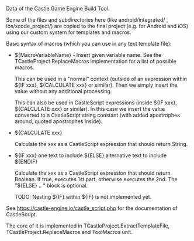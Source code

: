 Data of the Castle Game Engine Build Tool.

Some of the files and subdirectories here (like android/integrated/ , ios/xcode_project/) are copied to the final project (e.g. for Android and iOS) using our custom system for templates and macros.

Basic syntax of macros (which you can use in any text template file):

- ${MacroVariableName} - Insert given variable name. See the TCastleProject.ReplaceMacros implementation for a list of possible macros.

    This can be used in a "normal" context (outside of an expression within ${IF xxx}, ${CALCULATE xxx} or similar). Then we simply insert the value without any additional processing.

    This can also be used in CastleScript expressions (inside ${IF xxx}, ${CALCULATE xxx} or similar). In this case we insert the value converted to a CastleScript string constant (with added apostrophes around, quoted apostrophes inside).

- ${CALCULATE xxx}

    Calculate the xxx as a CastleScript expression that should return String.

- ${IF xxx}
  one text to include
  ${ELSE}
  alternative text to include
  ${ENDIF}

    Calculate the xxx as a CastleScript expression that should return Boolean.
    If true, executes 1st part, otherwise executes the 2nd.
    The "${ELSE} .. " block is optional.

    TODO: Nesting ${IF} within ${IF} is not implemented yet.

See https://castle-engine.io/castle_script.php for the documentation of CastleScript.

The core of it is implemented in TCastleProject.ExtractTemplateFile, TCastleProject.ReplaceMacros and ToolMacros unit.